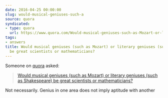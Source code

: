 ```yaml
---
date: 2016-04-25 00:00:00
slug: would-musical-geniuses-such-a
source: quora
syndicated:
- type: quora
  url: https://www.quora.com/Would-musical-geniuses-such-as-Mozart-or-literary-geniuses-such-as-Shakespeare-be-great-scientists-or-mathematicians/answer/Roy-Tang
tags:
- answers
title: Would musical geniuses (such as Mozart) or literary geniuses (such as Shakespeare)
  be great scientists or mathematicians?
---
```


Someone on [quora](https://quora.com) asked:

> [Would musical geniuses (such as Mozart) or literary geniuses (such as Shakespeare) be great scientists or mathematicians?](https://www.quora.com/Would-musical-geniuses-such-as-Mozart-or-literary-geniuses-such-as-Shakespeare-be-great-scientists-or-mathematicians/answer/Roy-Tang)


Not necessarily. Genius in one area does not imply aptitude with another